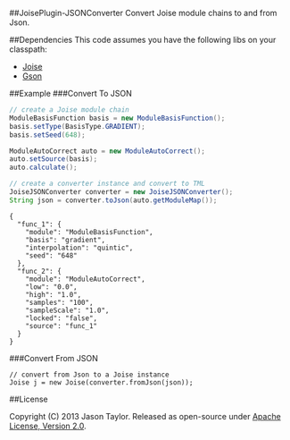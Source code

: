 ##JoisePlugin-JSONConverter
Convert Joise module chains to and from Json.

##Dependencies
This code assumes you have the following libs on your classpath:
* [Joise](https://github.com/codetaylor/Joise)
* [Gson](https://code.google.com/p/google-gson/)

##Example
###Convert To JSON
```java
// create a Joise module chain
ModuleBasisFunction basis = new ModuleBasisFunction();
basis.setType(BasisType.GRADIENT);
basis.setSeed(648);

ModuleAutoCorrect auto = new ModuleAutoCorrect();
auto.setSource(basis);
auto.calculate();

// create a converter instance and convert to TML
JoiseJSONConverter converter = new JoiseJSONConverter();
String json = converter.toJson(auto.getModuleMap());
```

```
{
  "func_1": {
    "module": "ModuleBasisFunction",
    "basis": "gradient",
    "interpolation": "quintic",
    "seed": "648"
  },
  "func_2": {
    "module": "ModuleAutoCorrect",
    "low": "0.0",
    "high": "1.0",
    "samples": "100",
    "sampleScale": "1.0",
    "locked": "false",
    "source": "func_1"
  }
}
```
###Convert From JSON
```
// convert from Json to a Joise instance
Joise j = new Joise(converter.fromJson(json));
```
##License

Copyright (C) 2013 Jason Taylor. Released as open-source under [Apache License, Version 2.0](http://www.apache.org/licenses/LICENSE-2.0.html).

